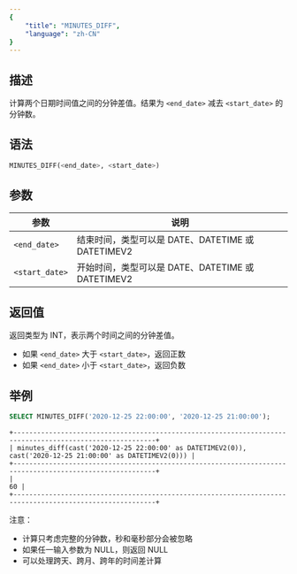 ```yaml
---
{
    "title": "MINUTES_DIFF",
    "language": "zh-CN"
}
---
```


<!-- 
Licensed to the Apache Software Foundation (ASF) under one
or more contributor license agreements.  See the NOTICE file
distributed with this work for additional information
regarding copyright ownership.  The ASF licenses this file
to you under the Apache License, Version 2.0 (the
"License"); you may not use this file except in compliance
with the License.  You may obtain a copy of the License at

  http://www.apache.org/licenses/LICENSE-2.0

Unless required by applicable law or agreed to in writing,
software distributed under the License is distributed on an
"AS IS" BASIS, WITHOUT WARRANTIES OR CONDITIONS OF ANY
KIND, either express or implied.  See the License for the
specific language governing permissions and limitations
under the License.
-->

## 描述

计算两个日期时间值之间的分钟差值。结果为 `<end_date>` 减去 `<start_date>` 的分钟数。

## 语法

```sql
MINUTES_DIFF(<end_date>, <start_date>)
```

## 参数

| 参数 | 说明 |
| ---- | ---- |
| `<end_date>` | 结束时间，类型可以是 DATE、DATETIME 或 DATETIMEV2 |
| `<start_date>` | 开始时间，类型可以是 DATE、DATETIME 或 DATETIMEV2 |

## 返回值

返回类型为 INT，表示两个时间之间的分钟差值。
- 如果 `<end_date>` 大于 `<start_date>`，返回正数
- 如果 `<end_date>` 小于 `<start_date>`，返回负数

## 举例

```sql
SELECT MINUTES_DIFF('2020-12-25 22:00:00', '2020-12-25 21:00:00');
```

```text
+----------------------------------------------------------------------------------------------------------+
| minutes_diff(cast('2020-12-25 22:00:00' as DATETIMEV2(0)), cast('2020-12-25 21:00:00' as DATETIMEV2(0))) |
+----------------------------------------------------------------------------------------------------------+
|                                                                                                       60 |
+----------------------------------------------------------------------------------------------------------+
```

注意：
- 计算只考虑完整的分钟数，秒和毫秒部分会被忽略
- 如果任一输入参数为 NULL，则返回 NULL
- 可以处理跨天、跨月、跨年的时间差计算
